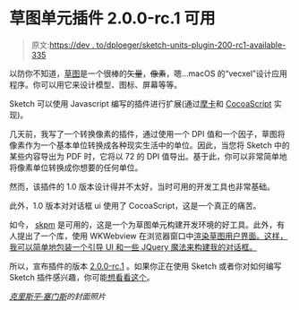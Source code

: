 # 草图单元插件 2.0.0-rc.1 可用

> 原文:[https://dev . to/dploeger/sketch-units-plugin-200-rc1-available-335](https://dev.to/dploeger/sketch-units-plugin-200-rc1-available-335)

以防你不知道，[草图](https://www.sketchapp.com/)是一个很棒的~~矢量~~，~~像素~~，嗯...macOS 的“vecxel”设计应用程序。你可以用它来设计模型、图标、屏幕等等。

Sketch 可以使用 Javascript 编写的插件进行扩展(通过[摩卡](https://github.com/logancollins/Mocha)和 [CocoaScript](https://github.com/ccgus/CocoaScript) 实现)。

几天前，我写了一个转换像素的插件，通过使用一个 DPI 值和一个因子，草图将像素作为一个基本单位转换成各种现实生活中的单位。因此，当您将 Sketch 中的某些内容导出为 PDF 时，它将以 72 的 DPI 值导出。基于此，你可以非常简单地将像素单位转换成你想要的任何单位。

然而，该插件的 1.0 版本设计得并不太好，当时可用的开发工具也非常基础。

此外，1.0 版本对对话框 ui 使用了 CocoaScript，这是一个真正的痛苦。

如今， [skpm](https://skpm.io/) 是可用的，这是一个为草图单元构建开发环境的好工具。此外，有人提出了一个库，使用 WKWebview 在浏览器窗口中[渲染草图用户界面。这样，我可以简单地包装一个引导 UI 和一些 JQuery 魔法来构建我的对话框。](https://github.com/skpm/sketch-module-web-view)

所以，宣布插件的版本 [2.0.0-rc.1](https://github.com/dploeger/sketch-plugin-units/releases/tag/v2.0.0-rc.1) 。如果你正在使用 Sketch 或者你对如何编写 Sketch 插件感兴趣，你可能[想看看这个](https://github.com/dploeger/sketch-plugin-units/)。

*[克里斯平·塞门斯](https://flic.kr/p/TS1LH)的封面照片*